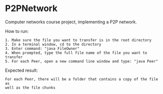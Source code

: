 # P2PNetwork
Computer networks course project, implementing a P2P network.

How to run:

    1. Make sure the file you want to transfer is in the root directory
    2. In a terminal window, cd to the directory
    3. Enter command: "java FileOwner"
    4. When prompted, type the full file name of the file you want to transfer
    5. For each Peer, open a new command line window and type: "java Peer"

Expected result:

    For each Peer, there will be a folder that contains a copy of the file as
    well as the file chunks
